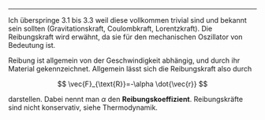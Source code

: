 ***

Ich überspringe 3.1 bis 3.3 weil diese vollkommen trivial sind und bekannt sein sollten (Gravitationskraft, Coulombkraft, Lorentzkraft). Die Reibungskraft wird erwähnt, da sie für den mechanischen Oszillator von Bedeutung ist.

Reibung ist allgemein von der Geschwindigkeit abhängig, und durch ihr Material gekennzeichnet. Allgemein lässt sich die Reibungskraft also durch

$$
\vec{F}_{\text{R}}=-\alpha  \dot{\vec{r}}
$$

darstellen. Dabei nennt man $\alpha$ den **Reibungskoeffizient**. Reibungskräfte sind nicht konservativ, siehe Thermodynamik.
